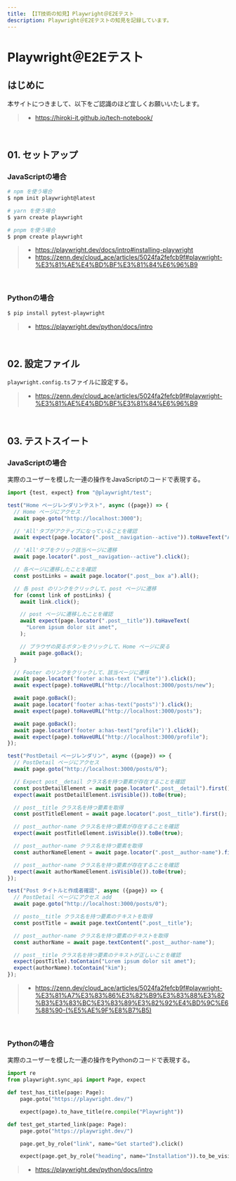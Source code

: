 ```yaml
---
title: 【IT技術の知見】Playwright＠E2Eテスト
description: Playwright＠E2Eテストの知見を記録しています。
---
```


# Playwright＠E2Eテスト

## はじめに

本サイトにつきまして、以下をご認識のほど宜しくお願いいたします。

> - https://hiroki-it.github.io/tech-notebook/

<br>

## 01. セットアップ

### JavaScriptの場合

```bash
# npm を使う場合
$ npm init playwright@latest

# yarn を使う場合
$ yarn create playwright

# pnpm を使う場合
$ pnpm create playwright
```

> - https://playwright.dev/docs/intro#installing-playwright
> - https://zenn.dev/cloud_ace/articles/5024fa2fefcb9f#playwright-%E3%81%AE%E4%BD%BF%E3%81%84%E6%96%B9

<br>

### Pythonの場合

```bash
$ pip install pytest-playwright
```

> - https://playwright.dev/python/docs/intro

<br>

## 02. 設定ファイル

`playwright.config.ts`ファイルに設定する。

> - https://zenn.dev/cloud_ace/articles/5024fa2fefcb9f#playwright-%E3%81%AE%E4%BD%BF%E3%81%84%E6%96%B9

<br>

## 03. テストスイート

### JavaScriptの場合

実際のユーザーを模した一連の操作をJavaScriptのコードで表現する。

```javascript
import {test, expect} from "@playwright/test";

test("Home ページレンダリンテスト", async ({page}) => {
  // Home ページにアクセス
  await page.goto("http://localhost:3000");

  // 'All'タブがアクティブになっていることを確認
  await expect(page.locator(".post__navigation--active")).toHaveText("All");

  // 'All'タブをクリック該当ページに遷移
  await page.locator(".post__navigation--active").click();

  // 各ページに遷移したことを確認
  const postLinks = await page.locator(".post__box a").all();

  // 各 post のリンクをクリックして、post ページに遷移
  for (const link of postLinks) {
    await link.click();

    // post ページに遷移したことを確認
    await expect(page.locator(".post__title")).toHaveText(
      "Lorem ipsum dolor sit amet",
    );

    // ブラウザの戻るボタンをクリックして、Home ページに戻る
    await page.goBack();
  }

  // Footer のリンクをクリックして、該当ページに遷移
  await page.locator('footer a:has-text ("write")').click();
  await expect(page).toHaveURL("http://localhost:3000/posts/new");

  await page.goBack();
  await page.locator('footer a:has-text("posts")').click();
  await expect(page).toHaveURL("http://localhost:3000/posts");

  await page.goBack();
  await page.locator('footer a:has-text("profile")').click();
  await expect(page).toHaveURL("http://localhost:3000/profile");
});

test("PostDetail ページレンダリン", async ({page}) => {
  // PostDetail ページにアクセス
  await page.goto("http://localhost:3000/posts/0");

  // Expect post__detail クラス名を持つ要素が存在することを確認
  const postDetailElement = await page.locator(".post__detail").first();
  expect(await postDetailElement.isVisible()).toBe(true);

  // post__title クラス名を持つ要素を取得
  const postTitleElement = await page.locator(".post__title").first();

  // post__author-name クラス名を持つ要素が存在することを確認
  expect(await postTitleElement.isVisible()).toBe(true);

  // post__author-name クラス名を持つ要素を取得
  const authorNameElement = await page.locator(".post__author-name").first();

  // post__author-name クラス名を持つ要素が存在することを確認
  expect(await authorNameElement.isVisible()).toBe(true);
});

test("Post タイトルと作成者確認", async ({page}) => {
  // PostDetail ページにアクセス add
  await page.goto("http://localhost:3000/posts/0");

  // posto__title クラス名を持つ要素のテキストを取得
  const postTitle = await page.textContent(".post__title");

  // post__author-name クラス名を持つ要素のテキストを取得
  const authorName = await page.textContent(".post__author-name");

  // post__title クラス名を持つ要素のテキストが正しいことを確認
  expect(postTitle).toContain("Lorem ipsum dolor sit amet");
  expect(authorName).toContain("kim");
});
```

> - https://zenn.dev/cloud_ace/articles/5024fa2fefcb9f#playwright-%E3%81%A7%E3%83%86%E3%82%B9%E3%83%88%E3%82%B3%E3%83%BC%E3%83%89%E3%82%92%E4%BD%9C%E6%88%90-(%E5%AE%9F%E8%B7%B5)

<br>

### Pythonの場合

実際のユーザーを模した一連の操作をPythonのコードで表現する。

```python
import re
from playwright.sync_api import Page, expect

def test_has_title(page: Page):
    page.goto("https://playwright.dev/")

    expect(page).to_have_title(re.compile("Playwright"))

def test_get_started_link(page: Page):
    page.goto("https://playwright.dev/")

    page.get_by_role("link", name="Get started").click()

    expect(page.get_by_role("heading", name="Installation")).to_be_visible()
```

> - https://playwright.dev/python/docs/intro

<br>
